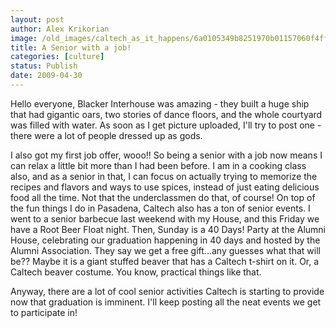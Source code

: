```yaml
---
layout: post
author: Alex Krikorian
image: /old_images/caltech_as_it_happens/6a0105349b8251970b01157060f4ff970b.jpg
title: A Senior with a job!
categories: [culture]
status: Publish
date: 2009-04-30
---
```


Hello everyone,
Blacker Interhouse was amazing - they built a huge ship that had gigantic oars, two stories of dance floors, and the whole courtyard was filled with water. As soon as I get picture uploaded, I'll try to post one - there were a lot of people dressed up as gods.

I also got my first job offer, wooo!! So being a senior with a job now means I can relax a little bit more than I had been before. I am in a cooking class also, and as a senior in that, I can focus on actually trying to memorize the recipes and flavors and ways to use spices, instead of just eating delicious food all the time. Not that the underclassmen do that, of course!
On top of the fun things I do in Pasadena, Caltech also has a ton of senior events. I went to a senior barbecue last weekend with my House, and this Friday we have a Root Beer Float night. Then, Sunday is a 40 Days! Party at the Alumni House, celebrating our graduation happening in 40 days and hosted by the Alumni Association. They say we get a free gift...any guesses what that will be?? Maybe it is a giant stuffed beaver that has a Caltech t-shirt on it. Or, a Caltech beaver costume. You know, practical things like that.

Anyway, there are a lot of cool senior activities Caltech is starting to provide now that graduation is imminent. I'll keep posting all the neat events we get to participate in!
